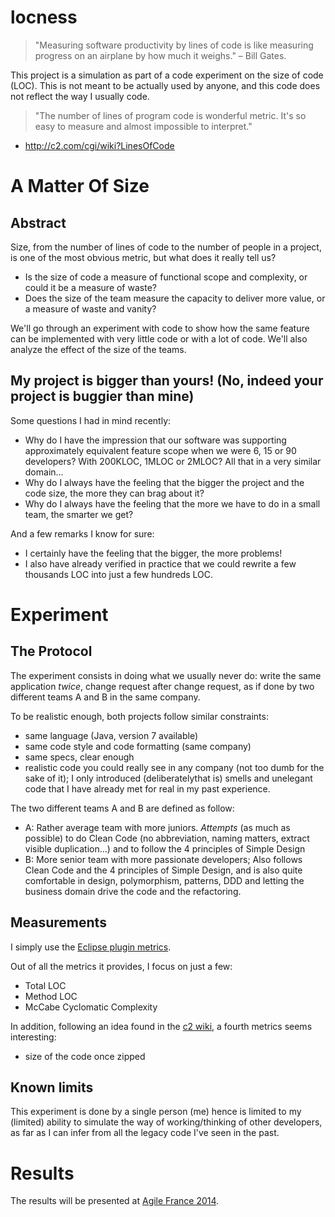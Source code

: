 locness
=======

> "Measuring software productivity by lines of code is like measuring progress on an airplane by how much it weighs." – Bill Gates.

This project is a simulation as part of a code experiment on the size of code (LOC). This is not meant to be actually used by anyone, and this code does not reflect the way I usually code.

> "The number of lines of program code is wonderful metric. It's so easy to measure and almost impossible to interpret."
- http://c2.com/cgi/wiki?LinesOfCode

# A Matter Of Size

## Abstract
Size, from the number of lines of code to the number of people in a project, is one of the most obvious metric, but what does it really tell us? 

- Is the size of code a measure of functional scope and complexity, or could it be a measure of waste? 
- Does the size of the team measure the capacity to deliver more value, or a measure of waste and vanity? 

We'll go through an experiment with code to show how the same feature can be implemented with very little code or with a lot of code. We'll also analyze the effect of the size of the teams.

## My project is bigger than yours! (No, indeed your project is buggier than mine)

Some questions I had in mind recently:
- Why do I have the impression that our software was supporting approximately equivalent feature scope when we were 6, 15 or 90 developers? With 200KLOC, 1MLOC or 2MLOC? All that in a very similar domain...
- Why do I always have the feeling that the bigger the project and the code size, the more they can brag about it?
- Why do I always have the feeling that the more we have to do in a small team, the smarter we get? 

And a few remarks I know for sure:
- I certainly have the feeling that the bigger, the more problems!
- I also have already verified in practice that we could rewrite a few thousands LOC into just a few hundreds LOC.

# Experiment 

## The Protocol
The experiment consists in doing what we usually never do: write the same application *twice*, change request after change request, as if done by two different teams A and B in the same company.

To be realistic enough, both projects follow similar constraints:
- same language (Java, version 7 available)
- same code style and code formatting (same company)
- same specs, clear enough
- realistic code you could really see in any company (not too dumb for the sake of it); I only introduced (deliberatelythat is) smells and unelegant code that I have already met for real in my past experience. 

The two different teams A and B are defined as follow: 
- A: Rather average team with more juniors. *Attempts* (as much as possible) to do Clean Code (no abbreviation, naming matters, extract visible duplication…) and to follow the 4 principles of Simple Design
- B: More senior team with more passionate developers; Also follows Clean Code and the 4 principles of Simple Design, and is also quite comfortable in design, polymorphism,  patterns, DDD and letting the business domain drive the code and the refactoring.

## Measurements

I simply use the [Eclipse plugin metrics](http://metrics.sourceforge.net/).

Out of all the metrics it provides, I focus on just a few:
- Total LOC
- Method LOC
- McCabe Cyclomatic Complexity

In addition, following an idea found in the [c2 wiki](http://c2.com/cgi/wiki?LinesOfCode), a fourth metrics seems interesting:
- size of the code once zipped

## Known limits

This experiment is done by a single person (me) hence is limited to my (limited) ability to simulate the way of working/thinking of other developers, as far as I can infer from all the legacy code I've seen in the past.

# Results

The results will be presented at [Agile France 2014](http://2014.conference-agile.fr).




